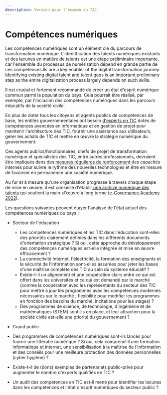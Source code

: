 ```yaml
---
description: Version pour l'examen du TAC
---
```


# Compétences numériques

Les compétences numériques sont un élément clé du parcours de transformation numérique. L'identification des talents numériques existants et des lacunes en matière de talents est une étape préliminaire importante, car l'ensemble du processus de numérisation dépend en grande partie de ces compétences.lls are a key enabler of the digital transformation journey. Identifying existing digital talent and talent gaps is an important preliminary step as the entire digitalization process largely depends on such skills.

Il est crucial et fortement recommandé de créer un état d'esprit numérique commun parmi la population du pays. Cela pourrait être réalisé, par exemple, par l'inclusion des compétences numériques dans les parcours éducatifs de la société civile.

En plus de doter tous les citoyens et agents publics de compétences de base, les entités gouvernementales ont besoin [d'experts en TIC](https://app.gitbook.com/o/pxmRWOPoaU8fUAbbcrus/s/4D3oEcPGpYoKnwkQmCzJ/\~/changes/340/guide-de-mise-en-oeuvre-de-govstack/annexe/taxonomie-des-profils-utilisateur-govstack) dotés de compétences avancées en informatique et en gestion de projet pour maintenir l'architecture des TIC, fournir une assistance aux utilisateurs, gérer les achats de TIC et mettre en œuvre la stratégie numérique du gouvernement.

Ces agents publics/fonctionnaires, chefs de projet de transformation numérique et spécialistes des TIC, entre autres professionnels, devraient être impliqués dans des [mesures régulières de renforcement ](http://127.0.0.1:5000/o/pxmRWOPoaU8fUAbbcrus/s/zdXe8NbIMZIv5sydPBf6/)des capacités internes pour suivre le rythme des nouvelles technologies et être en mesure de favoriser en permanence une société numérique.

Au fur et à mesure qu'une organisation progresse à travers chaque étape de mise en œuvre, il est conseillé d'établir[ une archive numérique des talents](http://127.0.0.1:5000/o/pxmRWOPoaU8fUAbbcrus/s/zdXe8NbIMZIv5sydPBf6/) qui soutient la main-d'œuvre à long terme ([e-Governance Academy 2022](https://ega.ee/publication/study-kenya-digital-readiness/)).

Les questions suivantes peuvent étayer l'analyse de l'état actuel des compétences numériques du pays :

*   Secteur de l'éducation

    * Les compétences numériques et les TIC dans l'éducation sont-elles des priorités clairement définies dans les différents documents d'orientation stratégique ? Si oui, cette approche du développement des compétences numériques est-elle intégrée et mise en œuvre efficacement ?
    * La connectivité Internet, l'électricité, la formation des enseignants et la sécurité de l'information sont-elles assurées pour jeter les bases d'une maîtrise complète des TIC au sein du système éducatif ?
    * Existe-t-il un alignement et une coopération clairs entre ce qui est offert dans les universités et ce qui est demandé par le marché (comme la coopération avec les représentants du secteur des TIC pour mettre à jour les programmes avec les compétences modernes nécessaires sur le marché ; flexibilité pour modifier les programmes en fonction des besoins du marché, incitations pour les stages) ?
    * Des programmes de science, de technologie, d'ingénierie et de mathématiques (STEM) sont-ils en place, et leur attraction pour la société civile est-elle une priorité du gouvernement ?&#x20;

    &#x20;
* Grand public
* Des programmes de compétences numériques sont-ils lancés pour fournir une littératie numérique ? Si oui, cela comprend-il une formation informatique et internet, une sensibilisation à la maîtrise de l'information et des conseils pour une meilleure protection des données personnelles (cyber hygiène) ?
* Existe-t-il de (bons) exemples de partenariats public-privé pour augmenter le nombre d'experts qualifiés en TIC ?
* Un audit des compétences en TIC est-il mené pour identifier les lacunes dans les compétences et l'état d'esprit numériques du secteur public ?

&#x20;
